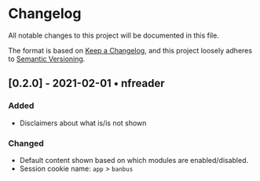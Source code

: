 # Changelog
All notable changes to this project will be documented in this file.

The format is based on [Keep a Changelog](https://keepachangelog.com/en/1.0.0/),
and this project loosely adheres to [Semantic Versioning](https://semver.org/spec/v2.0.0.html).

## [0.2.0] - 2021-02-01 • nfreader
### Added
- Disclaimers about what is/is not shown
### Changed
- Default content shown based on which modules are enabled/disabled.
- Session cookie name: `app` > `banbus`